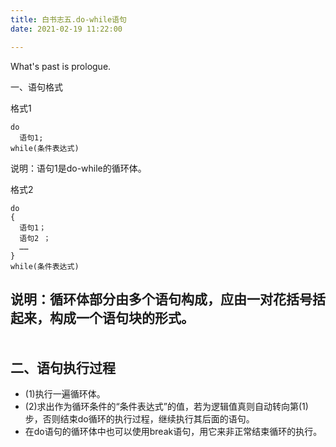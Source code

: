 ```yaml
---
title: 白书志五.do-while语句
date: 2021-02-19 11:22:00

---
```

What's past is prologue.

<!--more-->一、语句格式

格式1

    do
      语句1;
    while(条件表达式)

 说明：语句1是do-while的循环体。
<br>

格式2

    do
    {
      语句1； 
      语句2 ；
      …… 
    }
    while(条件表达式)

 说明：循环体部分由多个语句构成，应由一对花括号括起来，构成一个语句块的形式。
<br>
<br>
<br>
二、语句执行过程
--------

 - (1)执行一遍循环体。
 - (2)求出作为循环条件的“条件表达式”的值，若为逻辑值真则自动转向第(1)步，否则结束do循环的执行过程，继续执行其后面的语句。
 - 在do语句的循环体中也可以使用break语句，用它来非正常结束循环的执行。

